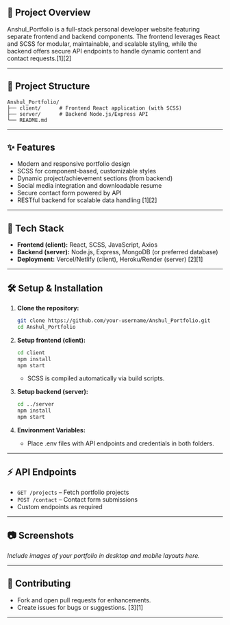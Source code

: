 ## 📝 Project Overview
Anshul_Portfolio is a full-stack personal developer website featuring separate frontend and backend components. The frontend leverages React and SCSS for modular, maintainable, and scalable styling, while the backend offers secure API endpoints to handle dynamic content and contact requests.[1][2]

***

## 📁 Project Structure

```
Anshul_Portfolio/
├── client/      # Frontend React application (with SCSS)
├── server/      # Backend Node.js/Express API
└── README.md
```


***

## ✨ Features

- Modern and responsive portfolio design
- SCSS for component-based, customizable styles
- Dynamic project/achievement sections (from backend)
- Social media integration and downloadable resume
- Secure contact form powered by API
- RESTful backend for scalable data handling
[1][2]

***

## 🚀 Tech Stack

- **Frontend (client):** React, SCSS, JavaScript, Axios
- **Backend (server):** Node.js, Express, MongoDB (or preferred database)
- **Deployment:** Vercel/Netlify (client), Heroku/Render (server)
[2][1]

***

## 🛠️ Setup & Installation

1. **Clone the repository:**
   ```bash
   git clone https://github.com/your-username/Anshul_Portfolio.git
   cd Anshul_Portfolio
   ```

2. **Setup frontend (client):**
   ```bash
   cd client
   npm install
   npm start
   ```
   - SCSS is compiled automatically via build scripts.

3. **Setup backend (server):**
   ```bash
   cd ../server
   npm install
   npm start
   ```

4. **Environment Variables:**
   - Place .env files with API endpoints and credentials in both folders.

***

## ⚡ API Endpoints

- `GET /projects` – Fetch portfolio projects
- `POST /contact` – Contact form submissions
- Custom endpoints as required

***

## 📷 Screenshots

_Include images of your portfolio in desktop and mobile layouts here._

***

## 🙌 Contributing

- Fork and open pull requests for enhancements.
- Create issues for bugs or suggestions.
[3][1]

***
